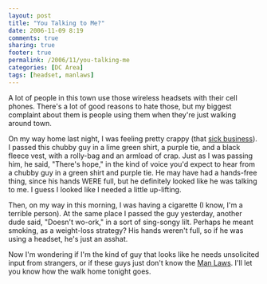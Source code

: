 ```yaml
---
layout: post
title: "You Talking to Me?"
date: 2006-11-09 8:19
comments: true
sharing: true
footer: true
permalink: /2006/11/you-talking-me
categories: [DC Area]
tags: [headset, manlaws]
---
```

A lot of people in this town use those wireless headsets with their cell phones.  There's a lot of good reasons to hate those, but my biggest complaint about them is people using them when they're just walking around town.

On my way home last night, I was feeling pretty crappy (that <a href="/2006/11/still-kind-sick">sick business</a>).  I passed this chubby guy in a lime green shirt, a purple tie, and a black fleece vest, with a rolly-bag and an armload of crap.  Just as I was passing him, he said, "There's hope," in the kind of voice you'd expect to hear from a chubby guy in a green shirt and purple tie.  He may have had a hands-free thing, since his hands WERE full, but he definitely looked like he was talking to me.  I guess I looked like I needed a little up-lifting.

Then, on my way in this morning, I was having a cigarette (I know, I'm a terrible person).  At the same place I passed the guy yesterday, another dude said, "Doesn't wo-ork," in a sort of sing-songy lilt.  Perhaps he meant smoking, as a weight-loss strategy?  His hands weren't full, so if he was using a headset, he's just an asshat.

Now I'm wondering if I'm the kind of guy that looks like he needs unsolicited input from strangers, or if these guys just don't know the <a href="http://www.manlaws.com/" target="_blank">Man Laws</a>.  I'll let you know how the walk home tonight goes.
